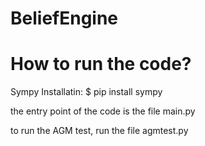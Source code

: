 # BeliefEngine

# How to run the code?
Sympy Installatin: 
$ pip install sympy

the entry point of the code is the file main.py

to run the AGM test, run the file agmtest.py
